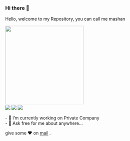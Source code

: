 ### Hi there 👋
Hello, welcome to my Repository, you can call me mashan
<div id="header">
  <img src="https://media.giphy.com/media/5tdpB5x3FzD3iNcLgh/giphy.gif" width="250"/>
    <br>
  <img align="center" src="https://img.shields.io/badge/-HackTheBox-%239FEF00?style=for-the-badge&logo=hackthebox&logoColor=white">
  <img align="center" src="https://img.shields.io/badge/-Kali%20Linux-%23557C94?style=for-the-badge&logo=kalilinux&logoColor=white">
  <img align="center" src="https://img.shields.io/badge/-HackerOne-%23494649?style=for-the-badge&logo=hackerone&logoColor=white">
</div>

<br>
- 🔭 I’m currently working on Private Company <br>
- 💬 Ask free for me about anywhere...

give some ♥ on [mail](mailto:handikawilwatikta@gmail.com) .

<!--
**txtAnbu/txtAnbu** is a ✨ _special_ ✨ repository because its `README.md` (this file) appears on your GitHub profile.

Here are some ideas to get you started:

- 🔭 I’m currently working on ...
- 🌱 I’m currently learning ...
- 👯 I’m looking to collaborate on ...
- 🤔 I’m looking for help with ...
- 💬 Ask me about ...
- 📫 How to reach me: ...
- 😄 Pronouns: ...
- ⚡ Fun fact: ...
-->
